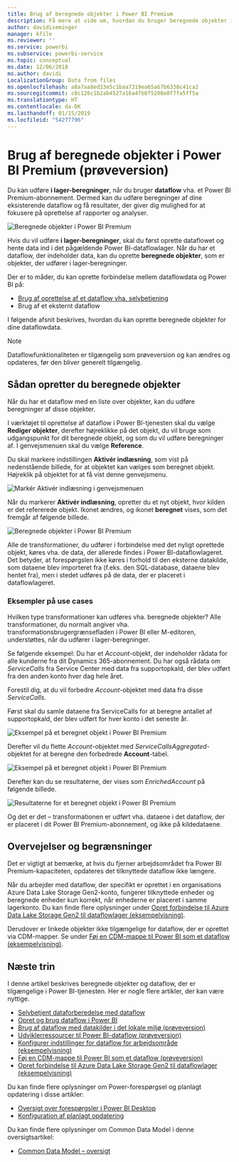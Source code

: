 ```yaml
---
title: Brug af beregnede objekter i Power BI Premium
description: Få mere at vide om, hvordan du bruger beregnede objekter i Power BI Premium
author: davidiseminger
manager: kfile
ms.reviewer: ''
ms.service: powerbi
ms.subservice: powerbi-service
ms.topic: conceptual
ms.date: 12/06/2018
ms.author: davidi
LocalizationGroup: Data from files
ms.openlocfilehash: a8a7aa8ed33e5c1baa7319ea65a67b6338c41ca2
ms.sourcegitcommit: c8c126c1b2ab4527a16a4fb8f5208e0f7fa5ff5a
ms.translationtype: HT
ms.contentlocale: da-DK
ms.lasthandoff: 01/15/2019
ms.locfileid: "54277796"
---
```

# <a name="using-computed-entities-on-power-bi-premium-preview"></a>Brug af beregnede objekter i Power BI Premium (prøveversion)

Du kan udføre **i lager-beregninger**, når du bruger **dataflow** vha. et Power BI Premium-abonnement. Dermed kan du udføre beregninger af dine eksisterende dataflow og få resultater, der giver dig mulighed for at fokusere på oprettelse af rapporter og analyser. 

![Beregnede objekter i Power BI Premium](media/service-dataflows-computed-entities-premium/computed-entities-premium_00.png)

Hvis du vil udføre **i lager-beregninger**, skal du først oprette dataflowet og hente data ind i det pågældende Power BI-dataflowlager. Når du har et dataflow, der indeholder data, kan du oprette **beregnede objekter**, som er objekter, der udfører i lager-beregninger. 

Der er to måder, du kan oprette forbindelse mellem dataflowdata og Power BI på:

* [Brug af oprettelse af et dataflow vha. selvbetjening](service-dataflows-create-use.md)
* Brug af et eksternt dataflow

I følgende afsnit beskrives, hvordan du kan oprette beregnede objekter for dine dataflowdata.

> [!NOTE]
> Dataflowfunktionaliteten er tilgængelig som prøveversion og kan ændres og opdateres, før den bliver generelt tilgængelig.


## <a name="how-to-create-computed-entities"></a>Sådan opretter du beregnede objekter 

Når du har et dataflow med en liste over objekter, kan du udføre beregninger af disse objekter.

I værktøjet til oprettelse af dataflow i Power BI-tjenesten skal du vælge **Rediger objekter**, derefter højreklikke på det objekt, du vil bruge som udgangspunkt for dit beregnede objekt, og som du vil udføre beregninger af. I genvejsmenuen skal du vælge **Reference**.

Du skal markere indstillingen **Aktivér indlæsning**, som vist på nedenstående billede, for at objektet kan vælges som beregnet objekt. Højreklik på objektet for at få vist denne genvejsmenu.

![Markér Aktivér indlæsning i genvejsmenuen](media/service-dataflows-computed-entities-premium/computed-entities-premium_01.png)

Når du markerer **Aktivér indlæsning**, opretter du et nyt objekt, hvor kilden er det refererede objekt. Ikonet ændres, og ikonet **beregnet** vises, som det fremgår af følgende billede.

![Beregnede objekter i Power BI Premium](media/service-dataflows-computed-entities-premium/computed-entities-premium_00.png)

Alle de transformationer, du udfører i forbindelse med det nyligt oprettede objekt, køres vha. de data, der allerede findes i Power BI-dataflowlageret. Det betyder, at forespørgslen ikke køres i forhold til den eksterne datakilde, som dataene blev importeret fra (f.eks. den SQL-database, dataene blev hentet fra), men i stedet udføres på de data, der er placeret i dataflowlageret.

### <a name="example-use-cases"></a>Eksempler på use cases
Hvilken type transformationer kan udføres vha. beregnede objekter? Alle transformationer, du normalt angiver vha. transformationsbrugergrænsefladen i Power BI eller M-editoren, understøttes, når du udfører i lager-beregninger. 

Se følgende eksempel: Du har et *Account*-objekt, der indeholder rådata for alle kunderne fra dit Dynamics 365-abonnement. Du har også rådata om *ServiceCalls* fra Service Center med data fra supportopkald, der blev udført fra den anden konto hver dag hele året.

Forestil dig, at du vil forbedre *Account*-objektet med data fra disse *ServiceCalls*. 

Først skal du samle dataene fra ServiceCalls for at beregne antallet af supportopkald, der blev udført for hver konto i det seneste år. 

![Eksempel på et beregnet objekt i Power BI Premium](media/service-dataflows-computed-entities-premium/computed-entities-premium_02.png)

Derefter vil du flette *Account*-objektet med *ServiceCallsAggregated*-objektet for at beregne den forbedrede **Account**-tabel.

![Eksempel på et beregnet objekt i Power BI Premium](media/service-dataflows-computed-entities-premium/computed-entities-premium_03.png)

Derefter kan du se resultaterne, der vises som *EnrichedAccount* på følgende billede.

![Resultaterne for et beregnet objekt i Power BI Premium](media/service-dataflows-computed-entities-premium/computed-entities-premium_04.png)

Og det er det – transformationen er udført vha. dataene i det dataflow, der er placeret i dit Power BI Premium-abonnement, og ikke på kildedataene.

## <a name="considerations-and-limitations"></a>Overvejelser og begrænsninger

Det er vigtigt at bemærke, at hvis du fjerner arbejdsområdet fra Power BI Premium-kapaciteten, opdateres det tilknyttede dataflow ikke længere. 

Når du arbejder med dataflow, der specifikt er oprettet i en organisations Azure Data Lake Storage Gen2-konto, fungerer tilknyttede enheder og beregnede enheder kun korrekt, når enhederne er placeret i samme lagerkonto. Du kan finde flere oplysninger under [Opret forbindelse til Azure Data Lake Storage Gen2 til dataflowlager (eksempelvisning)](service-dataflows-connect-azure-data-lake-storage-gen2.md).

Derudover er linkede objekter ikke tilgængelige for dataflow, der er oprettet via CDM-mapper. Se under [Føj en CDM-mappe til Power BI som et dataflow (eksempelvisning)](service-dataflows-add-cdm-folder.md).

## <a name="next-steps"></a>Næste trin

I denne artikel beskrives beregnede objekter og dataflow, der er tilgængelige i Power BI-tjenesten. Her er nogle flere artikler, der kan være nyttige.

* [Selvbetjent dataforberedelse med dataflow](service-dataflows-overview.md)
* [Opret og brug dataflow i Power BI](service-dataflows-create-use.md)
* [Brug af dataflow med datakilder i det lokale miljø (prøveversion)](service-dataflows-on-premises-gateways.md)
* [Udviklerressourcer til Power BI-dataflow (prøveversion)](service-dataflows-developer-resources.md)
* [Konfigurer indstillinger for dataflow for arbejdsområde (eksempelvisning)](service-dataflows-configure-workspace-storage-settings.md)
* [Føj en CDM-mappe til Power BI som et dataflow (prøveversion)](service-dataflows-add-cdm-folder.md)
* [Opret forbindelse til Azure Data Lake Storage Gen2 til dataflowlager (eksempelvisning)](service-dataflows-connect-azure-data-lake-storage-gen2.md)

Du kan finde flere oplysninger om Power-forespørgsel og planlagt opdatering i disse artikler:
* [Oversigt over forespørgsler i Power BI Desktop](desktop-query-overview.md)
* [Konfiguration af planlagt opdatering](refresh-scheduled-refresh.md)

Du kan finde flere oplysninger om Common Data Model i denne oversigtsartikel:
* [Common Data Model – oversigt](https://docs.microsoft.com/powerapps/common-data-model/overview)

